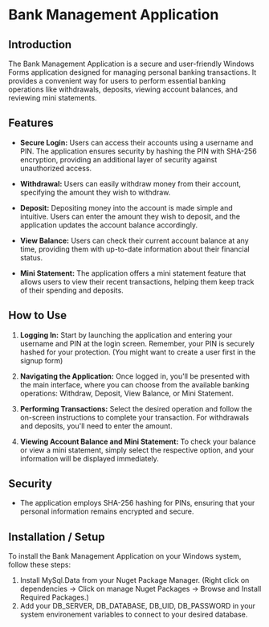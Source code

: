 # Bank Management Application

## Introduction

The Bank Management Application is a secure and user-friendly Windows Forms application designed for managing personal banking transactions. It provides a convenient way for users to perform essential banking operations like withdrawals, deposits, viewing account balances, and reviewing mini statements.

## Features

- **Secure Login:** Users can access their accounts using a username and PIN. The application ensures security by hashing the PIN with SHA-256 encryption, providing an additional layer of security against unauthorized access.

- **Withdrawal:** Users can easily withdraw money from their account, specifying the amount they wish to withdraw.

- **Deposit:** Depositing money into the account is made simple and intuitive. Users can enter the amount they wish to deposit, and the application updates the account balance accordingly.

- **View Balance:** Users can check their current account balance at any time, providing them with up-to-date information about their financial status.

- **Mini Statement:** The application offers a mini statement feature that allows users to view their recent transactions, helping them keep track of their spending and deposits.

## How to Use

1. **Logging In:** Start by launching the application and entering your username and PIN at the login screen. Remember, your PIN is securely hashed for your protection. (You might want to create a user first in the signup form)

2. **Navigating the Application:** Once logged in, you'll be presented with the main interface, where you can choose from the available banking operations: Withdraw, Deposit, View Balance, or Mini Statement.

3. **Performing Transactions:** Select the desired operation and follow the on-screen instructions to complete your transaction. For withdrawals and deposits, you'll need to enter the amount.

4. **Viewing Account Balance and Mini Statement:** To check your balance or view a mini statement, simply select the respective option, and your information will be displayed immediately.

## Security

- The application employs SHA-256 hashing for PINs, ensuring that your personal information remains encrypted and secure.

## Installation / Setup

To install the Bank Management Application on your Windows system, follow these steps:

1. Install MySql.Data from your Nuget Package Manager. (Right click on dependencies -> Click on manage Nuget Packages -> Browse and Install Required Packages.)
2. Add your DB_SERVER, DB_DATABASE, DB_UID, DB_PASSWORD in your system environement variables to connect to your desired database.
